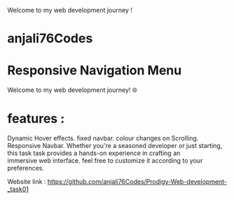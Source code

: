 Welcome to my web development journey !
# anjali76Codes 
# Responsive Navigation Menu 
Welcome to my web development journey! 🌐 
# features :
  Dynamic Hover effects.
  fixed navbar.
  colour changes on Scrolling.
  Responsive Navbar.
  Whether you're a seasoned developer or just starting, this task task provides a
  hands-on experience in crafting an immersive web interface.
 feel free to customize it according to your preferences.
 
 Website link : https://github.com/anjali76Codes/Prodigy-Web-development-_task01


